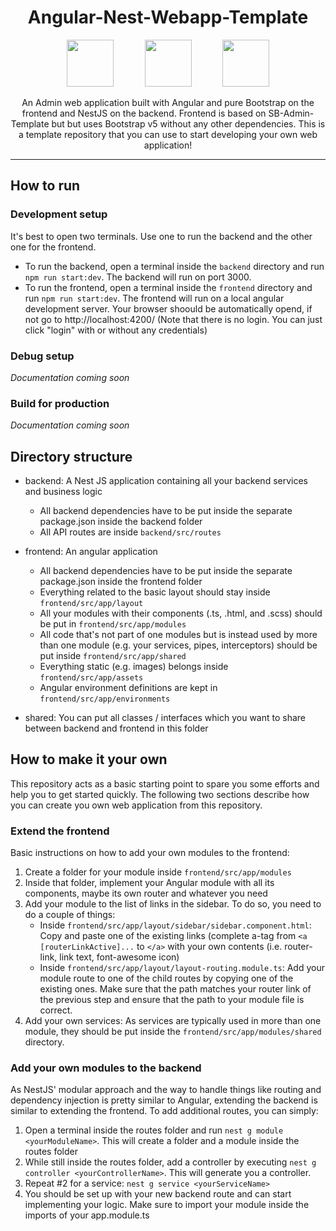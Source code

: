 <h1 align="center">Angular-Nest-Webapp-Template</h1>
<p align="center">
	<img height="75px" src="https://camo.githubusercontent.com/5f54c0817521724a2deae8dedf0c280a589fd0aa9bffd7f19fa6254bb52e996a/68747470733a2f2f6e6573746a732e636f6d2f696d672f6c6f676f2d736d616c6c2e737667">
	&emsp;&emsp;&emsp;
	<img height="75px" src="https://github.com/angular/angular/raw/master/aio/src/assets/images/logos/angular/angular.png">
	&emsp;&emsp;&emsp;
    <img height="75px" src="https://camo.githubusercontent.com/a664defdd5c2ec93a3fbfb51e0f2aaafa5dc57bf1e13aa47456ced037b3cebe8/68747470733a2f2f676574626f6f7473747261702e636f6d2f646f63732f352e302f6173736574732f6272616e642f626f6f7473747261702d6c6f676f2d736861646f772e706e67">
</p>
<p align="center">
An Admin web application built with Angular and pure Bootstrap on the frontend and NestJS on the backend. Frontend is based on SB-Admin-Template but but uses Bootstrap v5 without any other dependencies. This is a template repository that you can use to start developing your own web application!
</p>
<hr>

## How to run

### Development setup
It's best to open two terminals. Use one to run the backend and the other one for the frontend.
- To run the backend, open a terminal inside the `backend` directory and run `npm run start:dev`. The backend will run on port 3000.
- To run the frontend, open a terminal inside the `frontend` directory and run `npm run start:dev`. The frontend will run on a local angular development server. Your browser shoould be automatically opend, if not go to http://localhost:4200/ (Note that there is no login. You can just click "login" with or without any credentials)

### Debug setup
*Documentation coming soon*

### Build for production
*Documentation coming soon*

## Directory structure
- backend: A Nest JS application containing all your backend services and business logic
  - All backend dependencies have to be put inside the separate package.json inside the backend folder
  - All API routes are inside `backend/src/routes`

- frontend: An angular application
  - All backend dependencies have to be put inside the separate package.json inside the frontend folder
  - Everything related to the basic layout should stay inside `frontend/src/app/layout`
  - All your modules with their components (.ts, .html, and .scss) should be put in `frontend/src/app/modules`
  - All code that's not part of one modules but is instead used by more than one module (e.g. your services, pipes, interceptors) should be put inside `frontend/src/app/shared`
  - Everything static (e.g. images) belongs inside `frontend/src/app/assets`
  - Angular environment definitions are kept in `frontend/src/app/environments`

- shared: You can put all classes / interfaces which you want to share between backend and frontend in this folder

## How to make it your own
This repository acts as a basic starting point to spare you some efforts and help you to get started quickly. The following two sections describe how you can create you own web application from this repository.

### Extend the frontend
Basic instructions on how to add your own modules to the frontend:
1. Create a folder for your module inside `frontend/src/app/modules`
2. Inside that folder, implement your Angular module with all its components, maybe its own router and whatever you need
3. Add your module to the list of links in the sidebar. To do so, you need to do a couple of things:
	- Inside `frontend/src/app/layout/sidebar/sidebar.component.html`: Copy and paste one of the existing links (complete a-tag from `<a [routerLinkActive]...` to `</a>` with your own contents (i.e. router-link, link text, font-awesome icon)
	- Inside `frontend/src/app/layout/layout-routing.module.ts`: Add your module route to one of the child routes by copying one of the existing ones. Make sure that the path matches your router link of the previous step and ensure that the path to your module file is correct.
4. Add your own services: As services are typically used in more than one module, they should be put inside the `frontend/src/app/modules/shared` directory.

### Add your own modules to the backend
As NestJS' modular approach and the way to handle things like routing and dependency injection is pretty similar to Angular, extending the backend is similar to extending the frontend. To add additional routes, you can simply:
1. Open a terminal inside the routes folder and run `nest g module <yourModuleName>`. This will create a folder and a module inside the routes folder
2. While still inside the routes folder, add a controller by executing `nest g controller <yourControllerName>`. This will generate you a controller.
3. Repeat #2 for a service: `nest g service <yourServiceName>`
4. You should be set up with your new backend route and can start implementing your logic. Make sure to import your module inside the imports of your app.module.ts  